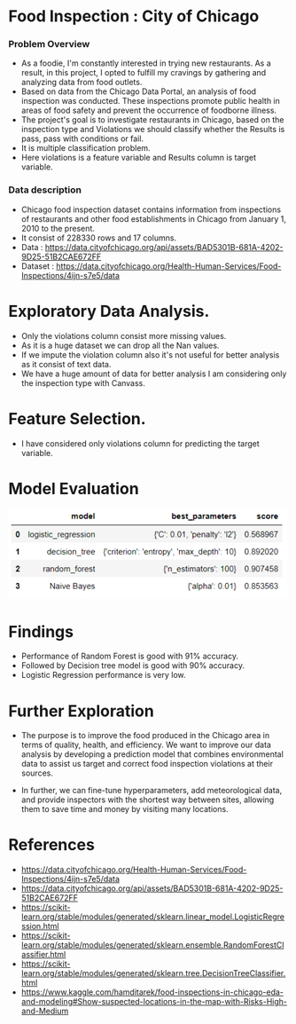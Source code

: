 # Food Inspection : City of Chicago

### Problem Overview
- As a foodie, I'm constantly interested in trying new restaurants. As a result, in this project, I opted to fulfill my cravings by gathering and analyzing data from food outlets.   
- Based on data from the Chicago Data Portal, an analysis of food inspection was conducted. These inspections promote public health in areas of food safety and prevent the occurrence of foodborne illness.  
- The project's goal is to investigate restaurants in Chicago, based on the inspection type and Violations we should classify whether the Results is pass, pass with conditions or fail.  
- It is multiple classification problem.  
- Here violations is a feature variable and Results column is target variable.  

### Data description
- Chicago food inspection dataset contains information from inspections of restaurants and other food establishments in Chicago from January 1, 2010 to the present.
- It consist of 228330 rows and 17 columns.  
- Data : https://data.cityofchicago.org/api/assets/BAD5301B-681A-4202-9D25-51B2CAE672FF
- Dataset : https://data.cityofchicago.org/Health-Human-Services/Food-Inspections/4ijn-s7e5/data

# Exploratory Data Analysis.
- Only the violations column consist more missing values.
- As it is a huge dataset we can drop all the Nan values.
- If we impute the violation column also it's not useful for better analysis as it consist of text data.
- We have a huge amount of data for better analysis I am considering only the inspection type with Canvass.

# Feature Selection.
- I have considered only violations column for predicting the target variable.
 
# Model Evaluation
![](https://github.com/ranjith1114/Food_Inspections_Chicago/blob/main/images/Capture.PNG)

# Findings
- Performance of Random Forest is good with 91% accuracy.  
- Followed by Decision tree model is good with 90% accuracy.  
- Logistic Regression performance is very low.  

# Further Exploration
- The purpose is to improve the food produced in the Chicago area in terms of quality, health, and efficiency. We want to improve our data analysis by developing a prediction model that combines environmental data to assist us target and correct food inspection violations at their sources.  

- In further, we can fine-tune hyperparameters, add meteorological data, and provide inspectors with the shortest way between sites, allowing them to save time and money by visiting many locations.

# References
- https://data.cityofchicago.org/Health-Human-Services/Food-Inspections/4ijn-s7e5/data
- https://data.cityofchicago.org/api/assets/BAD5301B-681A-4202-9D25-51B2CAE672FF
- https://scikit-learn.org/stable/modules/generated/sklearn.linear_model.LogisticRegression.html
- https://scikit-learn.org/stable/modules/generated/sklearn.ensemble.RandomForestClassifier.html
- https://scikit-learn.org/stable/modules/generated/sklearn.tree.DecisionTreeClassifier.html
- https://www.kaggle.com/hamditarek/food-inspections-in-chicago-eda-and-modeling#Show-suspected-locations-in-the-map-with-Risks-High-and-Medium
